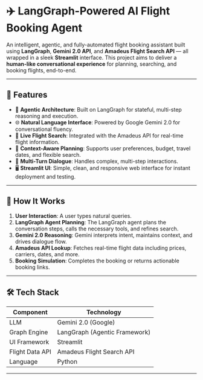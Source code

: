 # ✈️ LangGraph-Powered AI Flight Booking Agent

An intelligent, agentic, and fully-automated flight booking assistant built using **LangGraph**, **Gemini 2.0 API**, and **Amadeus Flight Search API** — all wrapped in a sleek **Streamlit** interface. This project aims to deliver a **human-like conversational experience** for planning, searching, and booking flights, end-to-end.

---

## 🚀 Features

- 🤖 **Agentic Architecture**: Built on LangGraph for stateful, multi-step reasoning and execution.
- 🌐 **Natural Language Interface**: Powered by Google Gemini 2.0 for conversational fluency.
- 🛫 **Live Flight Search**: Integrated with the Amadeus API for real-time flight information.
- 🧠 **Context-Aware Planning**: Supports user preferences, budget, travel dates, and flexible search.
- 🔁 **Multi-Turn Dialogue**: Handles complex, multi-step interactions.
- 🖥️ **Streamlit UI**: Simple, clean, and responsive web interface for instant deployment and testing.

---

## 🧠 How It Works

1. **User Interaction**: A user types natural queries.
2. **LangGraph Agent Planning**: The LangGraph agent plans the conversation steps, calls the necessary tools, and refines search.
3. **Gemini 2.0 Reasoning**: Gemini interprets intent, maintains context, and drives dialogue flow.
4. **Amadeus API Lookup**: Fetches real-time flight data including prices, carriers, dates, and more.
5. **Booking Simulation**: Completes the booking or returns actionable booking links.

---

## 🛠️ Tech Stack

| Component       | Technology                   |
|----------------|------------------------------|
| LLM             | Gemini 2.0 (Google)          |
| Graph Engine    | LangGraph (Agentic Framework)|
| UI Framework    | Streamlit                    |
| Flight Data API | Amadeus Flight Search API    |
| Language        | Python                       |

---
